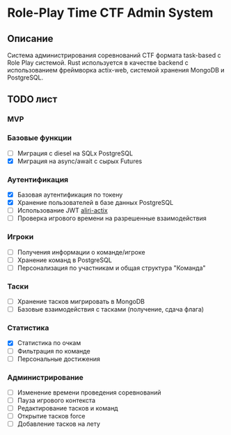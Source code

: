 # Role-Play Time CTF Admin System

## Описание

Система администрирования соревнований CTF формата task-based с Role Play системой. Rust используется в качестве backend
с использованием фреймворка actix-web, системой хранения MongoDB и PostgreSQL.

## TODO лист

### MVP

### Базовые функции
- [ ] Миграция с diesel на SQLx PostgreSQL
- [x] Миграция на async/await с сырых Futures

### Аутентификация
- [x] Базовая аутентификация по токену
- [x] Хранение пользователей в базе данных PostgreSQL
- [ ] Использование JWT [aliri-actix](https://github.com/neoeinstein/aliri)
- [ ] Проверка игрового времени на разрешенные взаимодействия

### Игроки
- [ ] Получения информации о команде/игроке
- [ ] Хранение команд в PostgreSQL
- [ ] Персонализация по участникам и общая структура "Команда"

### Таски
- [ ] Хранение тасков мигрировать в MongoDB
- [ ] Базовые взаимодействия с тасками (получение, сдача флага)

### Статистика
- [x] Статистика по очкам
- [ ] Фильтрация по команде
- [ ] Персональные достижения

### Администрирование
- [ ] Изменение времени проведения соревнований
- [ ] Пауза игрового контекста
- [ ] Редактирование тасков и команд
- [ ] Открытие тасков force
- [ ] Добавление тасков на лету
